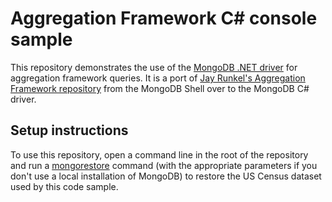 # Aggregation Framework C# console sample

This repository demonstrates the use of the [MongoDB .NET driver](https://docs.mongodb.com/ecosystem/drivers/csharp/) for aggregation framework queries. It is a port of [Jay Runkel's Aggregation Framework repository](https://github.com/jayrunkel/mongoDBAggWebFeb2015) from the MongoDB Shell over to the MongoDB C# driver.

## Setup instructions

To use this repository, open a command line in the root of the repository and run a [mongorestore](https://docs.mongodb.com/manual/reference/program/mongorestore) command (with the appropriate parameters if you don't use a local installation of MongoDB) to restore the US Census dataset used by this code sample.